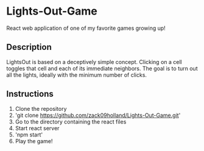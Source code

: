 # Lights-Out-Game
React web application of one of my favorite games growing up!

## Description
LightsOut is based on a deceptively simple concept. Clicking on a cell toggles that cell and each of its immediate neighbors. The goal is to turn out all the lights, ideally with the minimum number of clicks.

## Instructions
1. Clone the repository
  2. 'git clone https://github.com/zack09holland/Lights-Out-Game.git'
1. Go to the directory containing the react files
1. Start react server
  2. 'npm start'
1. Play the game!
